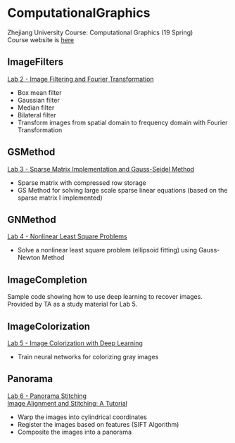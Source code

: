 # ComputationalGraphics
Zhejiang University Course: Computational Graphics (19 Spring)  
Course website is [here](http://www.cad.zju.edu.cn/home/gfzhang/course/computational-photography/)
## ImageFilters
[Lab 2 - Image Filtering and Fourier Transformation](http://www.cad.zju.edu.cn/home/gfzhang/course/computational-photography/lab2-filtering/filtering.html)
- Box mean filter
- Gaussian filter
- Median filter
- Bilateral filter
- Transform images from spatial domain to frequency domain with Fourier Transformation
## GSMethod
[Lab 3 - Sparse Matrix Implementation and Gauss-Seidel Method](http://www.cad.zju.edu.cn/home/gfzhang/course/computational-photography/lab3-gauss-seidel/gauss-seidel.html)
- Sparse matrix with compressed row storage
- GS Method for solving large scale sparse linear equations (based on the sparse matrix I implemented)
## GNMethod
[Lab 4 - Nonlinear Least Square Problems](http://www.cad.zju.edu.cn/home/gfzhang/course/computational-photography/lab4-gauss-newton/gauss-newton.html)
- Solve a nonlinear least square problem (ellipsoid fitting) using Gauss-Newton Method
## ImageCompletion
Sample code showing how to use deep learning to recover images. Provided by TA as a study material for Lab 5.
## ImageColorization
[Lab 5 - Image Colorization with Deep Learning](http://www.cad.zju.edu.cn/home/gfzhang/course/computational-photography/lab5-deep-learning/deep-learning.html)
- Train neural networks for colorizing gray images
## Panorama
[Lab 6 - Panorama Stitching](http://www.cad.zju.edu.cn/home/gfzhang/course/computational-photography/lab6-panorama/panorama.html)  
[Image Alignment and Stitching: A Tutorial](https://www.microsoft.com/en-us/research/wp-content/uploads/2004/10/tr-2004-92.pdf)
- Warp the images into cylindrical coordinates
- Register the images based on features (SIFT Algorithm)
- Composite the images into a panorama
